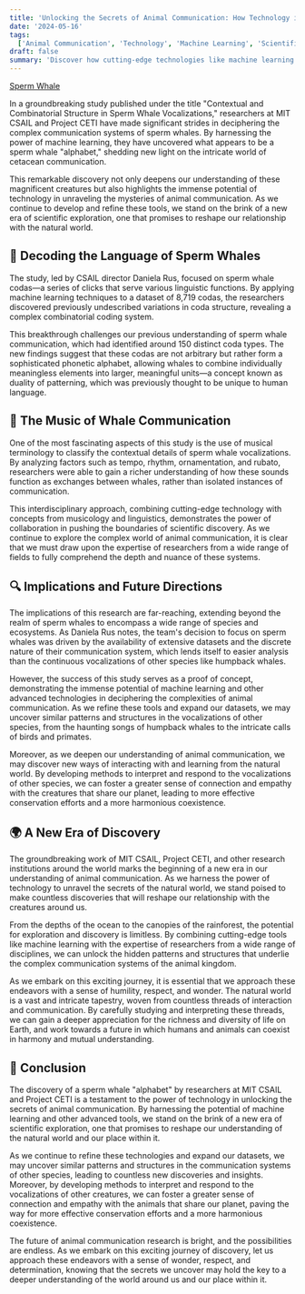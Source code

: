 ```yaml
---
title: 'Unlocking the Secrets of Animal Communication: How Technology is Opening New Frontiers'
date: '2024-05-16'
tags:
  ['Animal Communication', 'Technology', 'Machine Learning', 'Scientific Discovery', 'Bioacoustics']
draft: false
summary: 'Discover how cutting-edge technologies like machine learning are revolutionizing our understanding of animal communication, paving the way for groundbreaking scientific discoveries and new ways of interacting with the natural world.'
---
```


[Sperm Whale](https://techcrunch.com/wp-content/uploads/2024/05/GettyImages-114809316.jpg?resize=1200,675)

In a groundbreaking study published under the title "Contextual and Combinatorial Structure in Sperm Whale Vocalizations," researchers at MIT CSAIL and Project CETI have made significant strides in deciphering the complex communication systems of sperm whales. By harnessing the power of machine learning, they have uncovered what appears to be a sperm whale "alphabet," shedding new light on the intricate world of cetacean communication.

This remarkable discovery not only deepens our understanding of these magnificent creatures but also highlights the immense potential of technology in unraveling the mysteries of animal communication. As we continue to develop and refine these tools, we stand on the brink of a new era of scientific exploration, one that promises to reshape our relationship with the natural world.

## 🐋 Decoding the Language of Sperm Whales

The study, led by CSAIL director Daniela Rus, focused on sperm whale codas—a series of clicks that serve various linguistic functions. By applying machine learning techniques to a dataset of 8,719 codas, the researchers discovered previously undescribed variations in coda structure, revealing a complex combinatorial coding system.

This breakthrough challenges our previous understanding of sperm whale communication, which had identified around 150 distinct coda types. The new findings suggest that these codas are not arbitrary but rather form a sophisticated phonetic alphabet, allowing whales to combine individually meaningless elements into larger, meaningful units—a concept known as duality of patterning, which was previously thought to be unique to human language.

## 🎵 The Music of Whale Communication

One of the most fascinating aspects of this study is the use of musical terminology to classify the contextual details of sperm whale vocalizations. By analyzing factors such as tempo, rhythm, ornamentation, and rubato, researchers were able to gain a richer understanding of how these sounds function as exchanges between whales, rather than isolated instances of communication.

This interdisciplinary approach, combining cutting-edge technology with concepts from musicology and linguistics, demonstrates the power of collaboration in pushing the boundaries of scientific discovery. As we continue to explore the complex world of animal communication, it is clear that we must draw upon the expertise of researchers from a wide range of fields to fully comprehend the depth and nuance of these systems.

## 🔍 Implications and Future Directions

The implications of this research are far-reaching, extending beyond the realm of sperm whales to encompass a wide range of species and ecosystems. As Daniela Rus notes, the team's decision to focus on sperm whales was driven by the availability of extensive datasets and the discrete nature of their communication system, which lends itself to easier analysis than the continuous vocalizations of other species like humpback whales.

However, the success of this study serves as a proof of concept, demonstrating the immense potential of machine learning and other advanced technologies in deciphering the complexities of animal communication. As we refine these tools and expand our datasets, we may uncover similar patterns and structures in the vocalizations of other species, from the haunting songs of humpback whales to the intricate calls of birds and primates.

Moreover, as we deepen our understanding of animal communication, we may discover new ways of interacting with and learning from the natural world. By developing methods to interpret and respond to the vocalizations of other species, we can foster a greater sense of connection and empathy with the creatures that share our planet, leading to more effective conservation efforts and a more harmonious coexistence.

## 🌍 A New Era of Discovery

The groundbreaking work of MIT CSAIL, Project CETI, and other research institutions around the world marks the beginning of a new era in our understanding of animal communication. As we harness the power of technology to unravel the secrets of the natural world, we stand poised to make countless discoveries that will reshape our relationship with the creatures around us.

From the depths of the ocean to the canopies of the rainforest, the potential for exploration and discovery is limitless. By combining cutting-edge tools like machine learning with the expertise of researchers from a wide range of disciplines, we can unlock the hidden patterns and structures that underlie the complex communication systems of the animal kingdom.

As we embark on this exciting journey, it is essential that we approach these endeavors with a sense of humility, respect, and wonder. The natural world is a vast and intricate tapestry, woven from countless threads of interaction and communication. By carefully studying and interpreting these threads, we can gain a deeper appreciation for the richness and diversity of life on Earth, and work towards a future in which humans and animals can coexist in harmony and mutual understanding.

## 🔬 Conclusion

The discovery of a sperm whale "alphabet" by researchers at MIT CSAIL and Project CETI is a testament to the power of technology in unlocking the secrets of animal communication. By harnessing the potential of machine learning and other advanced tools, we stand on the brink of a new era of scientific exploration, one that promises to reshape our understanding of the natural world and our place within it.

As we continue to refine these technologies and expand our datasets, we may uncover similar patterns and structures in the communication systems of other species, leading to countless new discoveries and insights. Moreover, by developing methods to interpret and respond to the vocalizations of other creatures, we can foster a greater sense of connection and empathy with the animals that share our planet, paving the way for more effective conservation efforts and a more harmonious coexistence.

The future of animal communication research is bright, and the possibilities are endless. As we embark on this exciting journey of discovery, let us approach these endeavors with a sense of wonder, respect, and determination, knowing that the secrets we uncover may hold the key to a deeper understanding of the world around us and our place within it.
